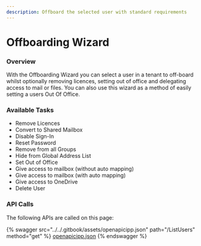 ```yaml
---
description: Offboard the selected user with standard requirements
---
```


# Offboarding Wizard

### Overview

With the Offboarding Wizard you can select a user in a tenant to off-board whilst optionally removing licences, setting out of office and delegating access to mail or files. You can also use this wizard as a method of easily setting a users Out Of Office.

### Available Tasks

* Remove Licences
* Convert to Shared Mailbox
* Disable Sign-In
* Reset Password
* Remove from all Groups
* Hide from Global Address List
* Set Out of Office
* Give access to mailbox (without auto mapping)
* Give access to mailbox (with auto mapping)
* Give access to OneDrive
* Delete User

### API Calls

The following APIs are called on this page:

{% swagger src="../../.gitbook/assets/openapicipp.json" path="/ListUsers" method="get" %}
[openapicipp.json](../../.gitbook/assets/openapicipp.json)
{% endswagger %}
